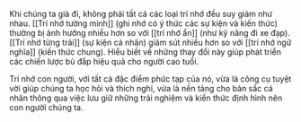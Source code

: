 Khi chúng ta già đi, không phải tất cả các loại trí nhớ đều suy giảm như nhau. [[Trí nhớ tường minh]] (ghi nhớ có ý thức các sự kiện và kiến thức) thường bị ảnh hưởng nhiều hơn so với [[trí nhớ ẩn]] (như kỹ năng đi xe đạp). [[Trí nhớ từng trải]] (sự kiện cá nhân) giảm sút nhiều hơn so với [[trí nhớ ngữ nghĩa]] (kiến thức chung). Hiểu biết về những thay đổi này giúp phát triển các chiến lược bù đắp hiệu quả cho người cao tuổi.

Trí nhớ con người, với tất cả đặc điểm phức tạp của nó, vừa là công cụ tuyệt vời giúp chúng ta học hỏi và thích nghi, vừa là nền tảng cho bản sắc cá nhân thông qua việc lưu giữ những trải nghiệm và kiến thức định hình nên con người chúng ta.